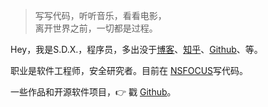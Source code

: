 > 写写代码，听听音乐，看看电影，  
> 离开世界之前，一切都是过程。

Hey，我是S.D.X.，程序员，多出没于[博客](https://shengdexiang.github.io)、[知乎](https://www.zhihu.com/people/shengdexiang/pins/posts)、[Github](http://github.com/shengdexiang)、等。

职业是软件工程师，安全研究者。目前在 [NSFOCUS](https://www.nsfocus.com/)写代码。

一些作品和开源软件项目，👉 戳 [Github](http://github.com/shengdexiang)。 

